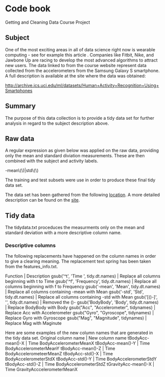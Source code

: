 # Code book
Getting and Cleaning Data Course Project

## Subject
One of the most exciting areas in all of data science right now is wearable computing - see for example this article . Companies like Fitbit, Nike, and Jawbone Up are racing to develop the most advanced algorithms to attract new users. The data linked to from the course website represent data collected from the accelerometers from the Samsung Galaxy S smartphone. A full description is available at the site where the data was obtained:

http://archive.ics.uci.edu/ml/datasets/Human+Activity+Recognition+Using+Smartphones

## Summary
The purpose of this data collection is to provide a tidy data set for further analysis in regard to the subject description above.

## Raw data
A regular expression as given below was applied on the raw data, providing only the mean and
standard diviation measurements. These are then combined with the subject and activity labels.

-mean\\(\\)|std\\(\\)

The training and test subsets were use in order to produce these final tidy data set.

The data set has been gathered from the following <a href="https://d396qusza40orc.cloudfront.net/getdata%2Fprojectfiles%2FUCI%20HAR%20Dataset.zip">location</a>.
A more detailed description can be found on the <a href="http://archive.ics.uci.edu/ml/datasets/Human+Activity+Recognition+Using+Smartphones">site</a>.

## Tidy data
The tidydata.txt proceduces the measurments only on the mean and standard deviation with a more descriptive column name.

### Descriptive columns
The following replacements have happened on the column names in order to give a clearing meaning.
The replacement text spring has been taken from the features_info.txt.

Function | Description
gsub('^t', 'Time ', tidy.dt.names) | Replace all columns beginning with t to Time
gsub('^f', 'Frequency', tidy.dt.names) | Replace all columns beginning with f to Frequency
gsub('-mean', 'Mean', tidy.dt.names) |  Replace all columns containing -mean with Mean
gsub('-std', 'Std', tidy.dt.names) |  Replace all columns containing -std with Mean
gsub('[()-]', '', tidy.dt.names) | Removed the ()-
gsub('BodyBody', 'Body', tidy.dt.names) | Replace BodyBody with Body
gsub("Acc", "Accelerometer", tidynames) | Replace Acc with Accelerometer
gsub("Gyro", "Gyroscope", tidynames) | Replace Gyro with Gyroscope
gsub("Mag", "Magnitude", tidynames) | Replace Mag with Maginute

Here are some examples of the new column names that are generated in the tidy data set.
Original column name | New column name 
tBodyAcc-mean()-X | Time BodyAccelerometerMeanX
tBodyAcc-mean()-Y | Time BodyAccelerometerMeanY
tBodyAcc-mean()-Z | Time BodyAccelerometeerMeanZ
tBodyAcc-std()-X | Time BodyAccelerometerStdX
tBodyAcc-std()-Y | Time BodyAccelerometerStdY
tBodyAcc-std()-Z | Time BodyAccelerometerStdZ
tGravityAcc-mean()-X | Time GravityAcccelerometerMeanX
